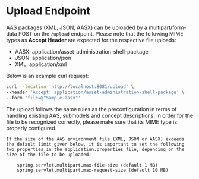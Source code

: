 # Upload Endpoint

AAS packages (XML, JSON, AASX) can be uploaded by a multipart/form-data POST on the `/upload` endpoint. Please note that the following MIME types as **Accept Header** are expected for the respective file uploads:
* AASX: application/asset-administration-shell-package
* JSON: application/json
* XML: application/xml

Below is an example curl request:

```bash
curl --location 'http://localhost:8081/upload' \
--header 'Accept: application/asset-administration-shell-package' \
--form 'file=@"Sample.aasx"'
```
    
The upload follows the same rules as the preconfiguration in terms of handling existing AAS, submodels and concept descriptions. In order for the file to be recognized correctly, please make sure that its MIME type is properly configured.

```{note}
If the size of the AAS environment file (XML, JSON or AASX) exceeds the default limit given below, it is important to set the following two properties in the application.properties file, depending on the size of the file to be uploaded:

	spring.servlet.multipart.max-file-size (default 1 MB)
	spring.servlet.multipart.max-request-size (default 10 MB)
```
